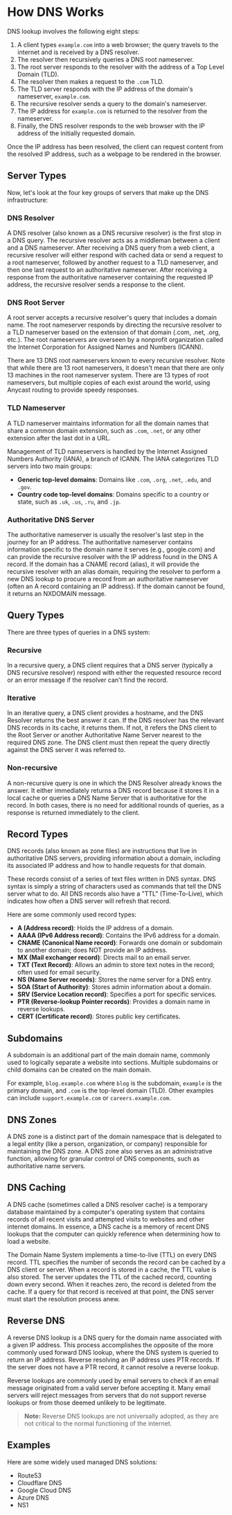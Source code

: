 # How DNS Works

DNS lookup involves the following eight steps:

1. A client types `example.com` into a web browser; the query travels to the internet and is received by a DNS resolver.
2. The resolver then recursively queries a DNS root nameserver.
3. The root server responds to the resolver with the address of a Top Level Domain (TLD).
4. The resolver then makes a request to the `.com` TLD.
5. The TLD server responds with the IP address of the domain's nameserver, `example.com`.
6. The recursive resolver sends a query to the domain's nameserver.
7. The IP address for `example.com` is returned to the resolver from the nameserver.
8. Finally, the DNS resolver responds to the web browser with the IP address of the initially requested domain.

Once the IP address has been resolved, the client can request content from the resolved IP address, such as a webpage to be rendered in the browser.

## Server Types

Now, let's look at the four key groups of servers that make up the DNS infrastructure:

### DNS Resolver

A DNS resolver (also known as a DNS recursive resolver) is the first stop in a DNS query. The recursive resolver acts as a middleman between a client and a DNS nameserver. After receiving a DNS query from a web client, a recursive resolver will either respond with cached data or send a request to a root nameserver, followed by another request to a TLD nameserver, and then one last request to an authoritative nameserver. After receiving a response from the authoritative nameserver containing the requested IP address, the recursive resolver sends a response to the client.

### DNS Root Server

A root server accepts a recursive resolver's query that includes a domain name. The root nameserver responds by directing the recursive resolver to a TLD nameserver based on the extension of that domain (.com, .net, .org, etc.). The root nameservers are overseen by a nonprofit organization called the Internet Corporation for Assigned Names and Numbers (ICANN). 

There are 13 DNS root nameservers known to every recursive resolver. Note that while there are 13 root nameservers, it doesn't mean that there are only 13 machines in the root nameserver system. There are 13 types of root nameservers, but multiple copies of each exist around the world, using Anycast routing to provide speedy responses.

### TLD Nameserver

A TLD nameserver maintains information for all the domain names that share a common domain extension, such as `.com`, `.net`, or any other extension after the last dot in a URL. 

Management of TLD nameservers is handled by the Internet Assigned Numbers Authority (IANA), a branch of ICANN. The IANA categorizes TLD servers into two main groups:

- **Generic top-level domains**: Domains like `.com`, `.org`, `.net`, `.edu`, and `.gov`.
- **Country code top-level domains**: Domains specific to a country or state, such as `.uk`, `.us`, `.ru`, and `.jp`.

### Authoritative DNS Server

The authoritative nameserver is usually the resolver's last step in the journey for an IP address. The authoritative nameserver contains information specific to the domain name it serves (e.g., google.com) and can provide the recursive resolver with the IP address found in the DNS A record. If the domain has a CNAME record (alias), it will provide the recursive resolver with an alias domain, requiring the resolver to perform a new DNS lookup to procure a record from an authoritative nameserver (often an A record containing an IP address). If the domain cannot be found, it returns an NXDOMAIN message.

## Query Types

There are three types of queries in a DNS system:

### Recursive

In a recursive query, a DNS client requires that a DNS server (typically a DNS recursive resolver) respond with either the requested resource record or an error message if the resolver can't find the record.

### Iterative

In an iterative query, a DNS client provides a hostname, and the DNS Resolver returns the best answer it can. If the DNS resolver has the relevant DNS records in its cache, it returns them. If not, it refers the DNS client to the Root Server or another Authoritative Name Server nearest to the required DNS zone. The DNS client must then repeat the query directly against the DNS server it was referred to.

### Non-recursive

A non-recursive query is one in which the DNS Resolver already knows the answer. It either immediately returns a DNS record because it stores it in a local cache or queries a DNS Name Server that is authoritative for the record. In both cases, there is no need for additional rounds of queries, as a response is returned immediately to the client.

## Record Types

DNS records (also known as zone files) are instructions that live in authoritative DNS servers, providing information about a domain, including its associated IP address and how to handle requests for that domain.

These records consist of a series of text files written in DNS syntax. DNS syntax is simply a string of characters used as commands that tell the DNS server what to do. All DNS records also have a "TTL" (Time-To-Live), which indicates how often a DNS server will refresh that record.

Here are some commonly used record types:

- **A (Address record)**: Holds the IP address of a domain.
- **AAAA (IPv6 Address record)**: Contains the IPv6 address for a domain.
- **CNAME (Canonical Name record)**: Forwards one domain or subdomain to another domain; does NOT provide an IP address.
- **MX (Mail exchanger record)**: Directs mail to an email server.
- **TXT (Text Record)**: Allows an admin to store text notes in the record; often used for email security.
- **NS (Name Server records)**: Stores the name server for a DNS entry.
- **SOA (Start of Authority)**: Stores admin information about a domain.
- **SRV (Service Location record)**: Specifies a port for specific services.
- **PTR (Reverse-lookup Pointer records)**: Provides a domain name in reverse lookups.
- **CERT (Certificate record)**: Stores public key certificates.

## Subdomains

A subdomain is an additional part of the main domain name, commonly used to logically separate a website into sections. Multiple subdomains or child domains can be created on the main domain.

For example, `blog.example.com` where `blog` is the subdomain, `example` is the primary domain, and `.com` is the top-level domain (TLD). Other examples can include `support.example.com` or `careers.example.com`.

## DNS Zones

A DNS zone is a distinct part of the domain namespace that is delegated to a legal entity (like a person, organization, or company) responsible for maintaining the DNS zone. A DNS zone also serves as an administrative function, allowing for granular control of DNS components, such as authoritative name servers.

## DNS Caching

A DNS cache (sometimes called a DNS resolver cache) is a temporary database maintained by a computer's operating system that contains records of all recent visits and attempted visits to websites and other internet domains. In essence, a DNS cache is a memory of recent DNS lookups that the computer can quickly reference when determining how to load a website.

The Domain Name System implements a time-to-live (TTL) on every DNS record. TTL specifies the number of seconds the record can be cached by a DNS client or server. When a record is stored in a cache, the TTL value is also stored. The server updates the TTL of the cached record, counting down every second. When it reaches zero, the record is deleted from the cache. If a query for that record is received at that point, the DNS server must start the resolution process anew.

## Reverse DNS

A reverse DNS lookup is a DNS query for the domain name associated with a given IP address. This process accomplishes the opposite of the more commonly used forward DNS lookup, where the DNS system is queried to return an IP address. Reverse resolving an IP address uses PTR records. If the server does not have a PTR record, it cannot resolve a reverse lookup.

Reverse lookups are commonly used by email servers to check if an email message originated from a valid server before accepting it. Many email servers will reject messages from servers that do not support reverse lookups or from those deemed unlikely to be legitimate.

> **Note:** Reverse DNS lookups are not universally adopted, as they are not critical to the normal functioning of the internet.

## Examples

Here are some widely used managed DNS solutions:

- Route53
- Cloudflare DNS
- Google Cloud DNS
- Azure DNS
- NS1
